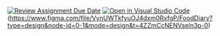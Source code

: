 [![Review Assignment Due Date](https://classroom.github.com/assets/deadline-readme-button-24ddc0f5d75046c5622901739e7c5dd533143b0c8e959d652212380cedb1ea36.svg)](https://classroom.github.com/a/_YGgXMsD)
[![Open in Visual Studio Code](https://classroom.github.com/assets/open-in-vscode-718a45dd9cf7e7f842a935f5ebbe5719a5e09af4491e668f4dbf3b35d5cca122.svg)](https://classroom.github.com/online_ide?assignment_repo_id=12636181&assignment_repo_type=AssignmentRepo)
(https://www.figma.com/file/VynUWTkfyuOJ4dxm0RxfgP/FoodDiary?type=design&node-id=0-1&mode=design&t=4ZZmCcNENVseln3p-0)